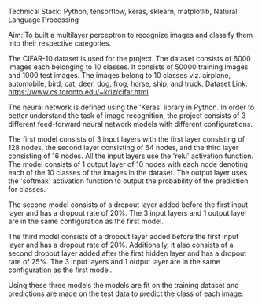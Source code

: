 Technical Stack: Python, tensorflow, keras, sklearn, matplotlib, Natural Language Processing

Aim: To built a multilayer perceptron to recognize images and classify them into their respective categories.

The CIFAR-10 dataset is used for the project. The dataset consists of 6000 images each belonging to 10 classes. It consists of 50000 training images and 1000 test images. The images belong to 10 classes viz. airplane, automobile, bird, cat, deer, dog, frog, horse, ship, and truck.
Dataset Link: https://www.cs.toronto.edu/~kriz/cifar.html

The neural network is defined using the 'Keras' library in Python. In order to better understand the task of image recognition, the project consists of 3 different feed-forward neural network models with different configurations.

The first model consists of 3 input layers with the first layer consisting of 128 nodes, the second layer consisting of 64 nodes, and the third layer consisting of 16 nodes. All the input layers use the 'relu' activation function. The model consists of 1 output layer of 10 nodes with each node denoting each of the 10 classes of the images in the dataset. The output layer uses the 'softmax' activation function to output the probability of the prediction for classes.

The second model consists of a dropout layer added before the first input layer and has a dropout rate of 20%. The 3 input layers and 1 output layer are in the same configuration as the first model.

The third model consists of a dropout layer added before the first input layer and has a dropout rate of 20%. Additionally, it also consists of a second dropout layer added after the first hidden layer and has a dropout rate of 25%. The 3 input layers and 1 output layer are in the same configuration as the first model.

Using these three models the models are fit on the training dataset and predictions are made on the test data to predict the class of each image.
